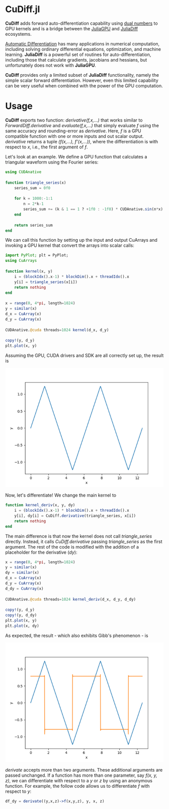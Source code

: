 # CuDiff.jl

**CuDiff** adds forward auto-differentiation capability using [dual numbers](https://en.wikipedia.org/wiki/Dual_number) to GPU kernels and is a bridge between the [JuliaGPU](https://github.com/juliagpu) and [JuliaDiff](https://github.com/juliadiff) ecosystems.

[Automatic Differentiation](https://en.wikipedia.org/wiki/Automatic_differentiation) has many applications in numerical computation, including solving ordinary differential equations, optimization, and machine learning. **JuliaDiff** is a powerful set of routines for auto-differentiation, including those that calculate gradients, jacobians and hessians, but unfortunately does not work with **JuliaGPU**.

**CuDiff** provides only a limited subset of **JuliaDiff** functionality, namely the simple scalar forward differentiation. However, even this limited capability can be very useful when combined with the power of the GPU computation.

# Usage

**CuDiff** exports two function: *derivative(f,x,...)* that works similar to *ForwardDiff.derivative* and *evaluate(f,x,...)* that simply evaluate *f* using the same accuracy and rounding-error as *derivative*. Here, *f* is a GPU compatible function with one or more inputs and out scalar output. *derivative* returns a tuple *(f(x,...), f'(x,...))*, where the differentiation is with respect to *x*, i.e., the first argument of *f*.  

Let's look at an example. We define a GPU function that calculates a triangular waveform using the Fourier series:

```julia
using CUDAnative

function triangle_series(x)
    series_sum = 0f0

    for k = 1000:-1:1
        n = 2*k-1
        series_sum += (k & 1 == 1 ? +1f0 : -1f0) * CUDAnative.sin(n*x) / (n*n)
    end

    return series_sum
end
```

We can call this function by setting up the input and output CuArrays and invoking a GPU kernel that convert the arrays into scalar calls:

```julia
import PyPlot; plt = PyPlot;
using CuArrays

function kernel(x, y)
    i = (blockIdx().x-1) * blockDim().x + threadIdx().x
    y[i] = triangle_series(x[i])
    return nothing
end

x = range(0, 4*pi, length=1024)
y = similar(x)
d_x = CuArray(x)
d_y = CuArray(x)

CUDAnative.@cuda threads=1024 kernel(d_x, d_y)

copy!(y, d_y)
plt.plot(x, y)
```

Assuming the GPU, CUDA drivers and SDK are all correctly set up, the result is

![](examples/triangle.png)

Now, let's differentiate! We change the main kernel to

```julia
function kernel_deriv(x, y, dy)
    i = (blockIdx().x-1) * blockDim().x + threadIdx().x
    y[i], dy[i] = CuDiff.derivative(triangle_series, x[i])
    return nothing
end
```

The main difference is that now the kernel does not call *triangle_series* directly. Instead, it calls *CuDiff.derivative* passing *triangle_series* as the first argument. The rest of the code is modified with the addition of a placeholder for the derivative (*dy*):

```julia
x = range(0, 4*pi, length=1024)
y = similar(x)
dy = similar(x)
d_x = CuArray(x)
d_y = CuArray(x)
d_dy = CuArray(x)

CUDAnative.@cuda threads=1024 kernel_deriv(d_x, d_y, d_dy)

copy!(y, d_y)
copy!(y, d_dy)
plt.plot(x, y)
plt.plot(x, dy)
```

As expected, the result - which also exhibits Gibb's phenomenon - is

![](examples/deriv.png)

*derivate* accepts more than two arguments. These additional arguments are passed unchanged. If a function has more than one parameter, say *f(x, y, z)*, we can  differentiate with respect to a *y* or *z* by using an anonymous function. For example, the follow code allows us to differentiate *f* with respect to *y*:

```julia
df_dy = derivate((y,x,z)->f(x,y,z), y, x, z)
```
